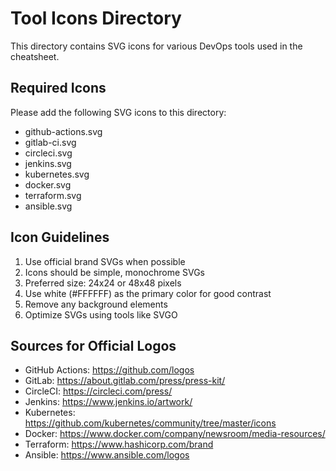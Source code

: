 # Tool Icons Directory

This directory contains SVG icons for various DevOps tools used in the cheatsheet.

## Required Icons

Please add the following SVG icons to this directory:

- github-actions.svg
- gitlab-ci.svg
- circleci.svg
- jenkins.svg
- kubernetes.svg
- docker.svg
- terraform.svg
- ansible.svg

## Icon Guidelines

1. Use official brand SVGs when possible
2. Icons should be simple, monochrome SVGs
3. Preferred size: 24x24 or 48x48 pixels
4. Use white (#FFFFFF) as the primary color for good contrast
5. Remove any background elements
6. Optimize SVGs using tools like SVGO

## Sources for Official Logos

- GitHub Actions: https://github.com/logos
- GitLab: https://about.gitlab.com/press/press-kit/
- CircleCI: https://circleci.com/press/
- Jenkins: https://www.jenkins.io/artwork/
- Kubernetes: https://github.com/kubernetes/community/tree/master/icons
- Docker: https://www.docker.com/company/newsroom/media-resources/
- Terraform: https://www.hashicorp.com/brand
- Ansible: https://www.ansible.com/logos 